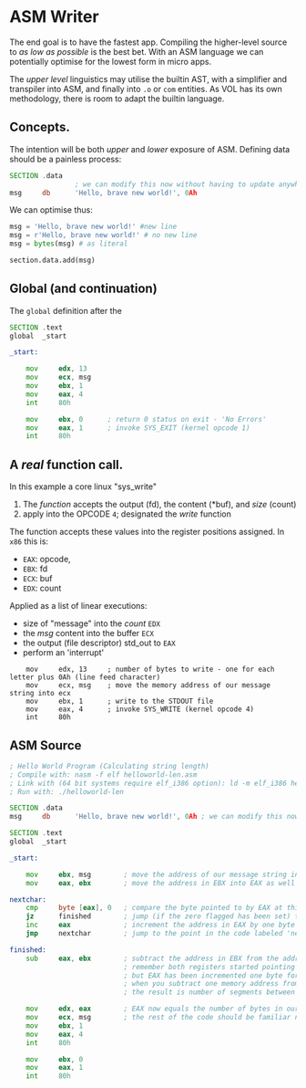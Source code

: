 # ASM Writer

The end goal is to have the fastest app. Compiling the higher-level source to _as low as possible_ is the best bet. With an ASM language we can potentially optimise for the lowest form in micro apps.


The _upper level_ linguistics may utilise the builtin AST, with a simplifier and transpiler into ASM, and finally into `.o` or `com` entities. As VOL has its own methodology, there is room to adapt the builtin language.

## Concepts.


The intention will be both _upper_ and _lower_ exposure of ASM. Defining data should be a painless process:


```asm
SECTION .data
                ; we can modify this now without having to update anywhere else in the program
msg     db      'Hello, brave new world!', 0Ah
```

We can optimise thus:

```py
msg = 'Hello, brave new world!' #new line
msg = r'Hello, brave new world!' # no new line
msg = bytes(msg) # as literal

section.data.add(msg)
```

## Global (and continuation)

The `global` definition after the

```asm
SECTION .text
global  _start

_start:

    mov     edx, 13
    mov     ecx, msg
    mov     ebx, 1
    mov     eax, 4
    int     80h

    mov     ebx, 0      ; return 0 status on exit - 'No Errors'
    mov     eax, 1      ; invoke SYS_EXIT (kernel opcode 1)
    int     80h
```


## A _real_ function call.

In this example a core linux "sys_write"

1. The _function_ accepts the output (fd), the content (\*buf), and _size_ (count)
2. apply into the OPCODE `4`; designated the _write_ function

The function accepts these values into the register positions assigned. In `x86` this is:

+ `EAX`: opcode,
+ `EBX`: fd
+ `ECX`: buf
+ `EDX`: count

Applied as a list of linear executions:

+ size of "message" into the _count_ `EDX`
+ the _msg_ content into the buffer `ECX`
+ the output (file descriptor) std_out to `EAX`
+ perform an 'interrupt'

```
    mov     edx, 13     ; number of bytes to write - one for each letter plus 0Ah (line feed character)
    mov     ecx, msg    ; move the memory address of our message string into ecx
    mov     ebx, 1      ; write to the STDOUT file
    mov     eax, 4      ; invoke SYS_WRITE (kernel opcode 4)
    int     80h
```
## ASM Source


```asm
; Hello World Program (Calculating string length)
; Compile with: nasm -f elf helloworld-len.asm
; Link with (64 bit systems require elf_i386 option): ld -m elf_i386 helloworld-len.o -o helloworld-len
; Run with: ./helloworld-len

SECTION .data
msg     db      'Hello, brave new world!', 0Ah ; we can modify this now without having to update anywhere else in the program

SECTION .text
global  _start

_start:

    mov     ebx, msg        ; move the address of our message string into EBX
    mov     eax, ebx        ; move the address in EBX into EAX as well (Both now point to the same segment in memory)

nextchar:
    cmp     byte [eax], 0   ; compare the byte pointed to by EAX at this address against zero (Zero is an end of string delimiter)
    jz      finished        ; jump (if the zero flagged has been set) to the point in the code labeled 'finished'
    inc     eax             ; increment the address in EAX by one byte (if the zero flagged has NOT been set)
    jmp     nextchar        ; jump to the point in the code labeled 'nextchar'

finished:
    sub     eax, ebx        ; subtract the address in EBX from the address in EAX
                            ; remember both registers started pointing to the same address (see line 15)
                            ; but EAX has been incremented one byte for each character in the message string
                            ; when you subtract one memory address from another of the same type
                            ; the result is number of segments between them - in this case the number of bytes

    mov     edx, eax        ; EAX now equals the number of bytes in our string
    mov     ecx, msg        ; the rest of the code should be familiar now
    mov     ebx, 1
    mov     eax, 4
    int     80h

    mov     ebx, 0
    mov     eax, 1
    int     80h
```
